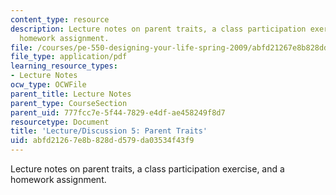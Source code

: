 ```yaml
---
content_type: resource
description: Lecture notes on parent traits, a class participation exercise, and a
  homework assignment.
file: /courses/pe-550-designing-your-life-spring-2009/abfd21267e8b828dd579da03534f43f9_MITPE_550iap09_s09_lec05.pdf
file_type: application/pdf
learning_resource_types:
- Lecture Notes
ocw_type: OCWFile
parent_title: Lecture Notes
parent_type: CourseSection
parent_uid: 777fcc7e-5f44-7829-e4df-ae458249f8d7
resourcetype: Document
title: 'Lecture/Discussion 5: Parent Traits'
uid: abfd2126-7e8b-828d-d579-da03534f43f9
---
```

Lecture notes on parent traits, a class participation exercise, and a homework assignment.

